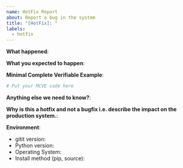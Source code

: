 ```yaml
---
name: HotFix Report
about: Report a bug in the system
title: "[HotFix]: "
labels:
  - hotfix
---
```


**What happened**:

**What you expected to happen**:

**Minimal Complete Verifiable Example**:

<!-- See http://matthewrocklin.com/blog/work/2018/02/28/minimal-bug-reports or https://stackoverflow.com/help/mcve for an example -->

```python
# Put your MCVE code here
```

**Anything else we need to know?**:

**Why is this a hotfix and not a bugfix i.e. describe the impact on the production system.**:

**Environment**:

- gitit version:
- Python version:
- Operating System:
- Install method (pip, source):

